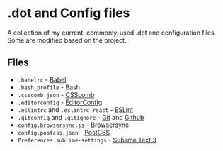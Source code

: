 # .dot and Config files

A collection of my current, commonly-used .dot and configuration files. Some are modified based on the project.

## Files

- `.babelrc` - [Babel](https://babeljs.io/)
- `.bash_profile` - Bash
- `.csscomb.json` - [CSScomb](http://csscomb.com/)
- `.editorconfig` - [EditorConfig](http://editorconfig.org/)
- `.eslintrc` and `.eslintrc-react` - [ESLint](http://eslint.org/)
- `.gitconfig` and `.gitignore` - [Git](https://git-scm.com/) and [Github](https://github.com/)
- `config.browsersync.js` - [Browsersync](https://www.browsersync.io/)
- `config.postcss.json` - [PostCSS](http://postcss.org/)
- `Preferences.sublime-settings` - [Sublime Text 3](https://www.sublimetext.com/3)
